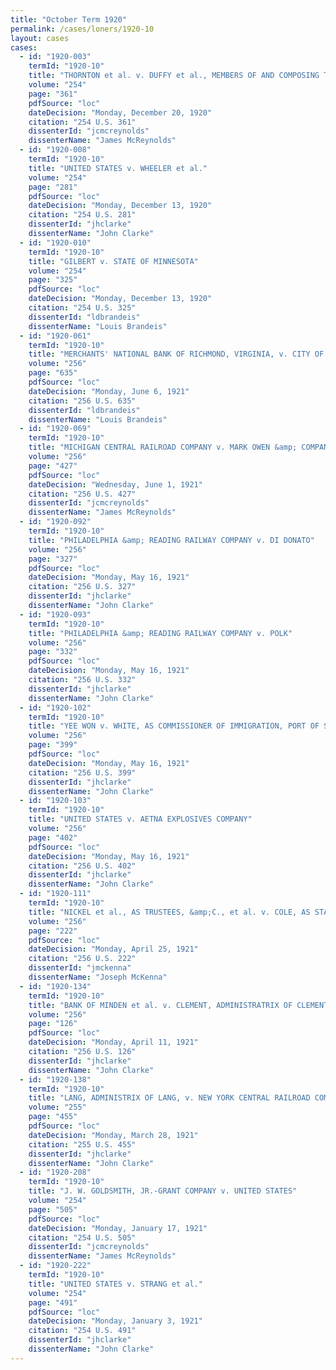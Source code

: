 ```yaml
---
title: "October Term 1920"
permalink: /cases/loners/1920-10
layout: cases
cases:
  - id: "1920-003"
    termId: "1920-10"
    title: "THORNTON et al. v. DUFFY et al., MEMBERS OF AND COMPOSING THE INDUSTRIAL COMMISSION OF OHIO"
    volume: "254"
    page: "361"
    pdfSource: "loc"
    dateDecision: "Monday, December 20, 1920"
    citation: "254 U.S. 361"
    dissenterId: "jcmcreynolds"
    dissenterName: "James McReynolds"
  - id: "1920-008"
    termId: "1920-10"
    title: "UNITED STATES v. WHEELER et al."
    volume: "254"
    page: "281"
    pdfSource: "loc"
    dateDecision: "Monday, December 13, 1920"
    citation: "254 U.S. 281"
    dissenterId: "jhclarke"
    dissenterName: "John Clarke"
  - id: "1920-010"
    termId: "1920-10"
    title: "GILBERT v. STATE OF MINNESOTA"
    volume: "254"
    page: "325"
    pdfSource: "loc"
    dateDecision: "Monday, December 13, 1920"
    citation: "254 U.S. 325"
    dissenterId: "ldbrandeis"
    dissenterName: "Louis Brandeis"
  - id: "1920-061"
    termId: "1920-10"
    title: "MERCHANTS' NATIONAL BANK OF RICHMOND, VIRGINIA, v. CITY OF RICHMOND"
    volume: "256"
    page: "635"
    pdfSource: "loc"
    dateDecision: "Monday, June 6, 1921"
    citation: "256 U.S. 635"
    dissenterId: "ldbrandeis"
    dissenterName: "Louis Brandeis"
  - id: "1920-069"
    termId: "1920-10"
    title: "MICHIGAN CENTRAL RAILROAD COMPANY v. MARK OWEN &amp; COMPANY"
    volume: "256"
    page: "427"
    pdfSource: "loc"
    dateDecision: "Wednesday, June 1, 1921"
    citation: "256 U.S. 427"
    dissenterId: "jcmcreynolds"
    dissenterName: "James McReynolds"
  - id: "1920-092"
    termId: "1920-10"
    title: "PHILADELPHIA &amp; READING RAILWAY COMPANY v. DI DONATO"
    volume: "256"
    page: "327"
    pdfSource: "loc"
    dateDecision: "Monday, May 16, 1921"
    citation: "256 U.S. 327"
    dissenterId: "jhclarke"
    dissenterName: "John Clarke"
  - id: "1920-093"
    termId: "1920-10"
    title: "PHILADELPHIA &amp; READING RAILWAY COMPANY v. POLK"
    volume: "256"
    page: "332"
    pdfSource: "loc"
    dateDecision: "Monday, May 16, 1921"
    citation: "256 U.S. 332"
    dissenterId: "jhclarke"
    dissenterName: "John Clarke"
  - id: "1920-102"
    termId: "1920-10"
    title: "YEE WON v. WHITE, AS COMMISSIONER OF IMMIGRATION, PORT OF SAN FRANCISCO"
    volume: "256"
    page: "399"
    pdfSource: "loc"
    dateDecision: "Monday, May 16, 1921"
    citation: "256 U.S. 399"
    dissenterId: "jhclarke"
    dissenterName: "John Clarke"
  - id: "1920-103"
    termId: "1920-10"
    title: "UNITED STATES v. AETNA EXPLOSIVES COMPANY"
    volume: "256"
    page: "402"
    pdfSource: "loc"
    dateDecision: "Monday, May 16, 1921"
    citation: "256 U.S. 402"
    dissenterId: "jhclarke"
    dissenterName: "John Clarke"
  - id: "1920-111"
    termId: "1920-10"
    title: "NICKEL et al., AS TRUSTEES, &amp;C., et al. v. COLE, AS STATE CONTROLLER OF THE STATE OF NEVADA"
    volume: "256"
    page: "222"
    pdfSource: "loc"
    dateDecision: "Monday, April 25, 1921"
    citation: "256 U.S. 222"
    dissenterId: "jmckenna"
    dissenterName: "Joseph McKenna"
  - id: "1920-134"
    termId: "1920-10"
    title: "BANK OF MINDEN et al. v. CLEMENT, ADMINISTRATRIX OF CLEMENT"
    volume: "256"
    page: "126"
    pdfSource: "loc"
    dateDecision: "Monday, April 11, 1921"
    citation: "256 U.S. 126"
    dissenterId: "jhclarke"
    dissenterName: "John Clarke"
  - id: "1920-138"
    termId: "1920-10"
    title: "LANG, ADMINISTRIX OF LANG, v. NEW YORK CENTRAL RAILROAD COMPANY"
    volume: "255"
    page: "455"
    pdfSource: "loc"
    dateDecision: "Monday, March 28, 1921"
    citation: "255 U.S. 455"
    dissenterId: "jhclarke"
    dissenterName: "John Clarke"
  - id: "1920-208"
    termId: "1920-10"
    title: "J. W. GOLDSMITH, JR.-GRANT COMPANY v. UNITED STATES"
    volume: "254"
    page: "505"
    pdfSource: "loc"
    dateDecision: "Monday, January 17, 1921"
    citation: "254 U.S. 505"
    dissenterId: "jcmcreynolds"
    dissenterName: "James McReynolds"
  - id: "1920-222"
    termId: "1920-10"
    title: "UNITED STATES v. STRANG et al."
    volume: "254"
    page: "491"
    pdfSource: "loc"
    dateDecision: "Monday, January 3, 1921"
    citation: "254 U.S. 491"
    dissenterId: "jhclarke"
    dissenterName: "John Clarke"
---
```

